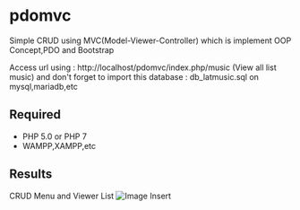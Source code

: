# pdomvc
Simple CRUD using MVC(Model-Viewer-Controller) which is implement OOP Concept,PDO and Bootstrap

Access url using : http://localhost/pdomvc/index.php/music (View all list music)
and don't forget to import this database : db_latmusic.sql on mysql,mariadb,etc

## Required
* PHP 5.0 or PHP 7
* WAMPP,XAMPP,etc


## Results
CRUD Menu and Viewer List ![Image Insert](https://github.com/venomofcode/pdomvc/blob/master/images/Insert.JPG?raw=true)
